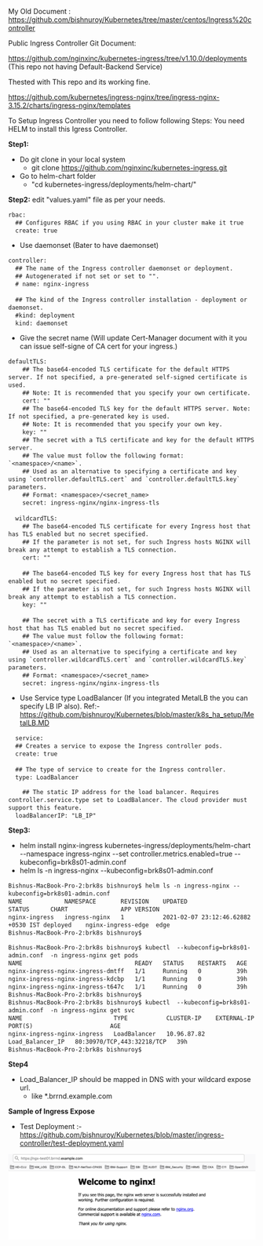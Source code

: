 

My Old Document : https://github.com/bishnuroy/Kubernetes/tree/master/centos/Ingress%20controller

Public Ingress Controller Git Document:

https://github.com/nginxinc/kubernetes-ingress/tree/v1.10.0/deployments (This repo not having Default-Backend Service)

Thested with This repo and its working fine.

https://github.com/kubernetes/ingress-nginx/tree/ingress-nginx-3.15.2/charts/ingress-nginx/templates


To Setup Ingress Controller you need to follow following Steps:  You need HELM to install this Igress Controller.

**Step1:**
 - Do git clone in your local system
   - git clone https://github.com/nginxinc/kubernetes-ingress.git
 - Go to helm-chart folder 
   - "cd kubernetes-ingress/deployments/helm-chart/"
   
**Step2:** edit "values.yaml" file as per your needs.

```
rbac:
  ## Configures RBAC if you using RBAC in your cluster make it true
  create: true
```
  - Use daemonset (Bater to have daemonset) 
```
controller:
  ## The name of the Ingress controller daemonset or deployment.
  ## Autogenerated if not set or set to "".
  # name: nginx-ingress

  ## The kind of the Ingress controller installation - deployment or daemonset.
  #kind: deployment
  kind: daemonset
```
  - Give the secret name (Will update Cert-Manager document with it you can issue self-signe of CA cert for your ingress.)
```
defaultTLS:
    ## The base64-encoded TLS certificate for the default HTTPS server. If not specified, a pre-generated self-signed certificate is used.
    ## Note: It is recommended that you specify your own certificate.
    cert: ""
    ## The base64-encoded TLS key for the default HTTPS server. Note: If not specified, a pre-generated key is used.
    ## Note: It is recommended that you specify your own key.
    key: "" 
    ## The secret with a TLS certificate and key for the default HTTPS server.
    ## The value must follow the following format: `<namespace>/<name>`.
    ## Used as an alternative to specifying a certificate and key using `controller.defaultTLS.cert` and `controller.defaultTLS.key` parameters.
    ## Format: <namespace>/<secret_name>
    secret: ingress-nginx/nginx-ingress-tls

  wildcardTLS:
    ## The base64-encoded TLS certificate for every Ingress host that has TLS enabled but no secret specified.
    ## If the parameter is not set, for such Ingress hosts NGINX will break any attempt to establish a TLS connection.
    cert: ""

    ## The base64-encoded TLS key for every Ingress host that has TLS enabled but no secret specified.
    ## If the parameter is not set, for such Ingress hosts NGINX will break any attempt to establish a TLS connection.
    key: ""

    ## The secret with a TLS certificate and key for every Ingress host that has TLS enabled but no secret specified.
    ## The value must follow the following format: `<namespace>/<name>`.
    ## Used as an alternative to specifying a certificate and key using `controller.wildcardTLS.cert` and `controller.wildcardTLS.key` parameters.
    ## Format: <namespace>/<secret_name>
    secret: ingress-nginx/nginx-ingress-tls
```

  - Use Service type LoadBalancer (If you integrated MetalLB the you can specify LB IP also). Ref:- https://github.com/bishnuroy/Kubernetes/blob/master/k8s_ha_setup/MetalLB.MD
  ```
    service:
    ## Creates a service to expose the Ingress controller pods.
    create: true

    ## The type of service to create for the Ingress controller.
    type: LoadBalancer
  ```
  ```
      ## The static IP address for the load balancer. Requires controller.service.type set to LoadBalancer. The cloud provider must support this feature.
    loadBalancerIP: "LB_IP"
  ```

**Step3:**

  - helm install nginx-ingress kubernetes-ingress/deployments/helm-chart  --namespace ingress-nginx --set controller.metrics.enabled=true --kubeconfig=brk8s01-admin.conf
  -  helm ls -n ingress-nginx --kubeconfig=brk8s01-admin.conf
```
Bishnus-MacBook-Pro-2:brk8s bishnuroy$ helm ls -n ingress-nginx --kubeconfig=brk8s01-admin.conf
NAME         	NAMESPACE    	REVISION	UPDATED                            	STATUS  	CHART             	APP VERSION
nginx-ingress	ingress-nginx	1       	2021-02-07 23:12:46.62882 +0530 IST	deployed	nginx-ingress-edge	edge       
Bishnus-MacBook-Pro-2:brk8s bishnuroy$
```
```
Bishnus-MacBook-Pro-2:brk8s bishnuroy$ kubectl  --kubeconfig=brk8s01-admin.conf  -n ingress-nginx get pods
NAME                                READY   STATUS    RESTARTS   AGE
nginx-ingress-nginx-ingress-dmtff   1/1     Running   0          39h
nginx-ingress-nginx-ingress-kdcbp   1/1     Running   0          39h
nginx-ingress-nginx-ingress-t647c   1/1     Running   0          39h
Bishnus-MacBook-Pro-2:brk8s bishnuroy$ 
Bishnus-MacBook-Pro-2:brk8s bishnuroy$ kubectl  --kubeconfig=brk8s01-admin.conf  -n ingress-nginx get svc
NAME                          TYPE           CLUSTER-IP    EXTERNAL-IP   PORT(S)                      AGE
nginx-ingress-nginx-ingress   LoadBalancer   10.96.87.82   Load_Balancer_IP   80:30970/TCP,443:32218/TCP   39h
Bishnus-MacBook-Pro-2:brk8s bishnuroy$ 
```

**Step4**

- Load_Balancer_IP should be mapped in DNS with your wildcard expose url.
  - like *.brrnd.example.com


**Sample of Ingress Expose**

- Test Deployment :- https://github.com/bishnuroy/Kubernetes/blob/master/ingress-controller/test-deployment.yaml



![nginx-url](https://github.com/bishnuroy/Kubernetes/blob/master/ingress-controller/nginx_sample.png)

